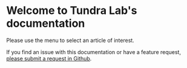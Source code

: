 # Welcome to Tundra Lab's documentation

Please use the menu to select an article of interest.

If you find an issue with this documentation or have a feature request, [please submit a request in Github](https://github.com/tundra-labs/SteamVR_Documentation/issues).